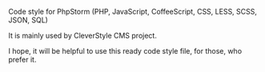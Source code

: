Code style for PhpStorm (PHP, JavaScript, CoffeeScript, CSS, LESS, SCSS, JSON, SQL)

It is mainly used by CleverStyle CMS project.

I hope, it will be helpful to use this ready code style file, for those, who prefer it.